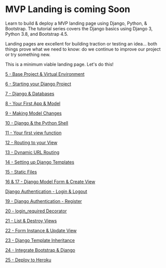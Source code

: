 # MVP Landing is coming Soon

Learn to build & deploy a MVP landing page using Django, Python, & Bootstrap. The tutorial series covers the Django basics using Django 3, Python 3.8, and Bootstrap 4.5.

Landing pages are excellent for building traction or testing an idea... both things prove what we need to know: do we continue to improve our project or try something new.

This is a minimum viable landing page. Let's do this!

[5 - Base Project & Virtual Environment](../../tree/ea373123ebb411ced32e764c01acce517ab78ad1/)

[6 - Starting your Django Project](../../tree/884b7f059c6c115daee40b29697d4dfe3178ff1b/)

[7 - Django & Databases](../../tree/6efff2c0c027fb89b4cd80721eb09bdbe4716e85/)

[8 - Your First App & Model](../../tree/a130caffcdce8a6c6d0996dd211675a9953ef9b9/)

[9 - Making Model Changes](../../tree/a3c1b78fbcfb02a6cfcf339d0343a978ac2ef98f/)

[10 - Django & the Python Shell](../../tree/09a47e609b211e42ca50bbaf0fba9208cf4da46d/)

[11 - Your first view function](../../tree/41c1945904f1824778fd219a0fff33a704819988/)

[12 - Routing to your View](../../tree/8a5724eabf07309e98c2a2c1fd1b4193d0c71178/)

[13 - Dynamic URL Routing](../../tree/f70eba527794f336b2dc3dfce83c3cb9477abc06/)

[14 - Setting up Django Templates](../../tree/f976fcbd9c1b268df307d7706bc531a428192e68/)

[15 - Static Files](../../tree/c535b2b4422a05252f7519be1729d1422a381821/)

[16 & 17 - Django Model Form & Create View](../../tree/692432b154d4464f21c4fba439a7f8641b3995c9/)

[Django Authentication - Login & Logout](../../tree/ea1b87ad530c7b66eaac94d3b025149e5b5b01d4/)

[19 - Django Authentication - Register](../../tree/b924ed70009439058490f869b09ae7db95f10ae7/)

[20 - login_required Decorator](../../tree/3492a3f1e5e2e63bcbca5da52c6f127c35f8b2c3/)

[21 - List & Destroy Views](../../tree/38497271f14737372763bd7e164fe6e086ac2c9a/)

[22 - Form Instance & Update View](../../tree/fa9b466944736a1182207ff08e22636a8bbd39e8/)

[23 - Django Template Inheritance](../../tree/1c5ff9c0e312ad4a5570d816cf5505fab8fa11a9/)

[24 - Integrate Bootstrap & Django](../../tree/3b9675d62fa617c3cb021ac920af472c4b658f0a/)

[25 - Deploy to Heroku](../../tree/f4d1b25f759919e102d594ddd760847be7d9ce2d/)